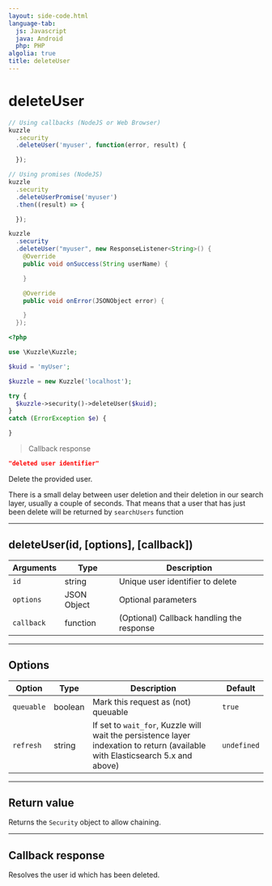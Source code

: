 ```yaml
---
layout: side-code.html
language-tab:
  js: Javascript
  java: Android
  php: PHP
algolia: true
title: deleteUser
---
```


# deleteUser

```js
// Using callbacks (NodeJS or Web Browser)
kuzzle
  .security
  .deleteUser('myuser', function(error, result) {

  });

// Using promises (NodeJS)
kuzzle
  .security
  .deleteUserPromise('myuser')
  .then((result) => {

  });
```

```java
kuzzle
  .security
  .deleteUser("myuser", new ResponseListener<String>() {
    @Override
    public void onSuccess(String userName) {

    }

    @Override
    public void onError(JSONObject error) {

    }
  });
```

```php
<?php

use \Kuzzle\Kuzzle;

$kuid = 'myUser';

$kuzzle = new Kuzzle('localhost');

try {
  $kuzzle->security()->deleteUser($kuid);
}
catch (ErrorException $e) {

}
```

> Callback response

```json
"deleted user identifier"
```

Delete the provided user.

<aside class="notice">
There is a small delay between user deletion and their deletion in our search layer, usually a couple of seconds.
That means that a user that has just been delete will be returned by <code>searchUsers</code> function
</aside>

---

## deleteUser(id, [options], [callback])

| Arguments | Type | Description |
|---------------|---------|----------------------------------------|
| ``id`` | string | Unique user identifier to delete |
| ``options`` | JSON Object | Optional parameters |
| ``callback`` | function | (Optional) Callback handling the response |

---

## Options

| Option | Type | Description | Default |
|---------------|---------|----------------------------------------|---------|
| ``queuable`` | boolean | Mark this request as (not) queuable | ``true`` |
| ``refresh`` | string | If set to ``wait_for``, Kuzzle will wait the persistence layer indexation to return (available with Elasticsearch 5.x and above) | ``undefined`` |

---

## Return value

Returns the `Security` object to allow chaining.

---

## Callback response

Resolves the user id which has been deleted.
